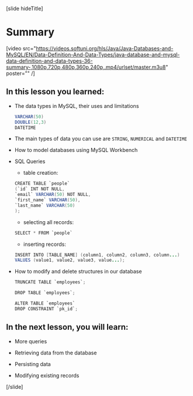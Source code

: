 [slide hideTitle]

# Summary

[video src="https://videos.softuni.org/hls/Java/Java-Databases-and-MySQL/EN/Data-Definition-And-Data-Types/java-database-and-mysql-data-definition-and-data-types-36-summary-,1080p,720p,480p,360p,240p,.mp4/urlset/master.m3u8" poster="" /]

## In this lesson you learned:

- The data types in MySQL, their uses and limitations
    
    ```Java
    VARCHAR(50)
    DOUBLE(12,3)
    DATETIME
    ```
- The main types of data you can use are `STRING`, `NUMERICAL` and `DATETIME`


- How to model databases using MySQL Workbench

- SQL Queries
    - table creation:
    ```Java
    CREATE TABLE `people`
    (`id` INT NOT NULL,
    `email` VARCHAR(50) NOT NULL,
    `first_name` VARCHAR(50),
    `last_name` VARCHAR(50)
    );
    ```
    - selecting all records:

    ```Java
    SELECT * FROM `people`
    ```

    - inserting records:
    ```Java
    INSERT INTO [TABLE_NAME] (column1, column2, column3, column...)
    VALUES (value1, value2, value3, value...);
    ```

- How to modify and delete structures in our database

    ```Java
    TRUNCATE TABLE `employees`;

    DROP TABLE `employees`;

    ALTER TABLE `employees`
    DROP CONSTRAINT `pk_id`;
    ```

## In the next lesson, you will learn:

- More queries

- Retrieving data from the database

- Persisting data

- Modifying existing records

[/slide]
